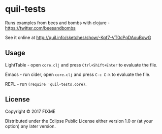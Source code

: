 # quil-tests

Runs examples from bees and bombs with clojure - https://twitter.com/beesandbombs

See it online at http://quil.info/sketches/show/-Kqf7-VT0cPqDAouBowG

## Usage

LightTable - open `core.clj` and press `Ctrl+Shift+Enter` to evaluate the file.

Emacs - run cider, open `core.clj` and press `C-c C-k` to evaluate the file.

REPL - run `(require 'quil-tests.core)`.

## License

Copyright © 2017 FIXME

Distributed under the Eclipse Public License either version 1.0 or (at
your option) any later version.

